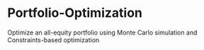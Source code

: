 # Portfolio-Optimization
Optimize an all-equity portfolio using Monte Carlo simulation and Constraints-based optimization
